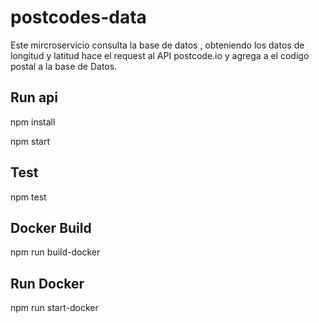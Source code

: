 # postcodes-data

Este mircroservicio consulta la base de datos , obteniendo los datos de longitud y latitud hace el request al API postcode.io y agrega a el codigo postal a la base de Datos.
## Run api 


npm install

 
npm start

## Test

npm test

## Docker Build

npm run build-docker

## Run Docker

npm run start-docker
